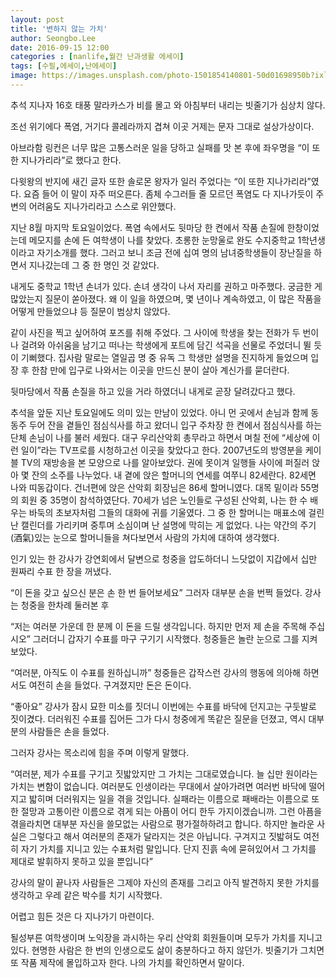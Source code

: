 ```yaml
---
layout: post
title: '변하지 않는 가치'
author: Seongbo.Lee
date: 2016-09-15 12:00
categories : [nanlife,월간 난과생활 에세이]
tags: [수필,에세이,난에세이]
image: https://images.unsplash.com/photo-1501854140801-50d01698950b?ixlib=rb-1.2.1&ixid=eyJhcHBfaWQiOjEyMDd9&auto=format&fit=crop&w=960&q=80
---
```


추석 지나자 16호 태풍 말라카스가 비를 몰고 와 아침부터 내리는 빗줄기가 심상치 않다.

조선 위기에다 폭염, 거기다 콜레라까지 겹쳐 이곳 거제는 문자 그대로 설상가상이다.

아브라함 링컨은 너무 많은 고통스러운 일을 당하고 실패를 맛 본 후에 좌우명을 “이 또한 지나가리라”로 했다고 한다.

다윗왕의 반지에 새긴 글자 또한 솔로몬 왕자가 일러 주었다는 “이 또한 지나가리라”였다. 요즘 들어 이 말이 자주 떠오른다. 좀체 수그러들 줄 모르던 폭염도 다 지나가듯이 주변의 어려움도 지나가리라고 스스로 위안했다.

지난 8월 마지막 토요일이었다. 폭염 속에서도 뒷마당 한 켠에서 작품 손질에 한창이었는데 메모지를 손에 든 여학생이 나를 찾았다. 초롱한 눈망울로 완도 수지중학교 1학년생이라고 자기소개를 했다. 그러고 보니 조금 전에 십여 명의 남녀중학생들이 장난질을 하면서 지나갔는데 그 중 한 명인 것 같았다.

내게도 중학교 1학년 손녀가 있다. 손녀 생각이 나서 자리를 권하고 마주했다. 궁금한 게 많았는지 질문이 쏟아졌다. 왜 이 일을 하였으며, 몇 년이나 계속하였고, 이 많은 작품을 어떻게 만들었으냐 등 질문이 범상치 않았다.

같이 사진을 찍고 싶어하여 포즈를 취해 주었다. 그 사이에 학생을 찾는 전화가 두 번이나 걸려와 아쉬움을 남기고 떠나는 학생에게 포트에 담긴 석곡을 선물로 주었더니 뛸 듯이 기뻐했다. 집사람 말로는 열일곱 명 중 유독 그 학생만 설명을 진지하게 들었으며 입장 후 한참 만에 입구로 나와서는 이곳을 만드신 분이 살아 계신가를 묻더란다.

뒷마당에서 작품 손질을 하고 있을 거라 하였더니 내게로 곧장 달려갔다고 했다.

추석을 앞둔 지난 토요일에도 의미 있는 만남이 있었다. 아니 먼 곳에서 손님과 함께 동동주 두어 잔을 곁들인 점심식사를 하고 왔더니 입구 주차장 한 켠에서 점심식사를 하는 단체 손님이 나를 불러 세웠다. 대구 우리산악회 총무라고 하면서 며칠 전에 “세상에 이런 일이”라는 TV프로를 시청하고선 이곳을 찾았다고 한다. 2007년도의 방영분을 케이블 TV의 재방송을 본 모양으로 나를 알아보았다. 권에 못이겨 일행들 사이에 퍼질러 앉아 몇 잔의 소주를 나누었다. 내 곁에 앉은 할머니의 연세를 여쭈니 82세란다. 82세면 나와 띠동갑이다. 건너편에 앉은 산악회 회장님은 86세 할머니였다. 대목 밑이라 55명의 회원 중 35명이 참석하였단다. 70세가 넘은 노인들로 구성된 산악회, 나는 한 수 배우는 바둑의 초보자처럼 그들의 대화에 귀를 기울였다. 그 중 한 할머니는 매표소에 걸린 난 캘린더를 가리키며 중투며 소심이며 난 설명에 막히는 게 없었다.
나는 약간의 주기(酒氣)있는 눈으로 할머니들을 쳐다보면서 사람의 가치에 대하여 생각했다.

인기 있는 한 강사가 강연회에서 달변으로 청중을 압도하더니 느닷없이 지갑에서 십만 원짜리 수표 한 장을 꺼냈다.

“이 돈을 갖고 싶으신 분은 손 한 번 들어보세요” 그러자 대부분 손을 번쩍 들었다. 강사는 청중을 한차례 둘러본 후 

“저는 여러분 가운데 한 분께 이 돈을 드릴 생각입니다. 하지만 먼저 제 손을 주목해 주십시오” 그러더니 갑자기 수표를 마구 구기기 시작했다. 청중들은 놀란 눈으로 그를 지켜보았다.

“여러분, 아직도 이 수표를 원하십니까” 청중들은 갑작스런 강사의 행동에 의아해 하면서도 여전히 손을 들었다. 구겨졌지만 돈은 돈이다.

“좋아요” 강사가 잠시 묘한 미소를 짓더니 이번에는 수표를 바닥에 던지고는 구둣발로 짓이겼다. 더러워진 수표를 집어든 그가 다시 청중에게 똑같은 질문을 던졌고, 역시 대부분의 사람들은 손을 들었다.

그러자 강사는 목소리에 힘을 주며 이렇게 말했다.

“여러분, 제가 수표를 구기고 짓밟았지만 그 가치는 그대로였습니다. 늘 십만 원이라는 가치는 변함이 없습니다. 여러분도 인생이라는 무대에서 살아가려면 여러번 바닥에 떨어지고 밟히며 더러워지는 일을 겪을 것입니다. 실패라는 이름으로 패배라는 이름으로 또한 절망과 고통이란 이름으로 겪게 되는 아픔이 어디 한두 가지이겠습니까. 그런 아픔을 겪을라치면 대부분 자신을 쓸모없는 사람으로 평가절하하려고 합니다. 하지만 놀라운 사실은 그렇다고 해서 여러분의 존재가 달라지는 것은 아닙니다. 구겨지고 짓밟혀도 여전히 자기 가치를 지니고 있는 수표처럼 말입니다. 단지 진흙 속에 묻혀있어서 그 가치를 제대로 발휘하지 못하고 있을 뿐입니다”

강사의 말이 끝나자 사람들은 그제야 자신의 존재를 그리고 아직 발견하지 못한 가치를 생각하고 우레 같은 박수를 치기 시작했다.

어렵고 힘든 것은 다 지나가기 마련이다.

될성부른 여학생이며 노익장을 과시하는 우리 산악회 회원들이며 모두가 가치를 지니고 있다. 현명한 사람은 한 번의 인생으로도 삶이 충분하다고 하지 않던가. 빗줄기가 그치면 또 작품 제작에 몰입하고자 한다. 나의 가치를 확인하면서 말이다.